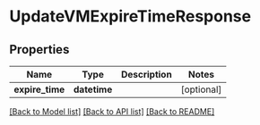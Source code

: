 # UpdateVMExpireTimeResponse

## Properties
Name | Type | Description | Notes
------------ | ------------- | ------------- | -------------
**expire_time** | **datetime** |  | [optional] 

[[Back to Model list]](../README.md#documentation-for-models) [[Back to API list]](../README.md#documentation-for-api-endpoints) [[Back to README]](../README.md)


